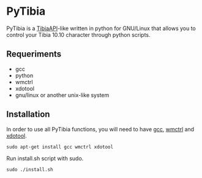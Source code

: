 PyTibia
=======
PyTibia is a [TibiaAPI](https://code.google.com/p/tibiaapi/)-like written in python for GNU/Linux that allows you to control your Tibia 10.10 character through python scripts.

Requeriments
------------
* gcc
* python
* wmctrl
* xdotool
* gnu/linux or another unix-like system

Installation
------------
In order to use all PyTibia functions, you will need to have [gcc](https://gcc.gnu.org/), [wmctrl](http://tomas.styblo.name/wmctrl/) and [xdotool](http://www.semicomplete.com/projects/xdotool/).

`sudo apt-get install gcc wmctrl xdotool`

Run install.sh script with sudo.

`sudo ./install.sh`
